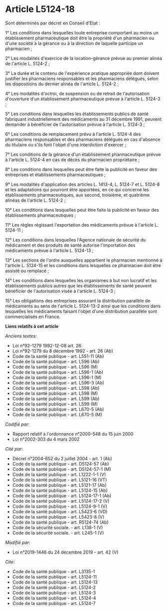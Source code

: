 # Article L5124-18

Sont déterminés par décret en Conseil d'Etat :

1° Les conditions dans lesquelles toute entreprise comportant au moins un établissement pharmaceutique doit être la propriété
d'un pharmacien ou d'une société à la gérance ou à la direction de laquelle participe un pharmacien ;

2° Les modalités d'exercice de la location-gérance prévue au premier alinéa de l'article L. 5124-2 ;

3° La durée et le contenu de l'expérience pratique appropriée dont doivent justifier les pharmaciens responsables et les
pharmaciens délégués, selon les dispositions du dernier alinéa de l'article L. 5124-2 ;

4° Les modalités d'octroi, de suspension ou de retrait de l'autorisation d'ouverture d'un établissement pharmaceutique prévue
à l'article L. 5124-3 ;

5° Les conditions dans lesquelles les établissements publics de santé fabriquant industriellement des médicaments au 31
décembre 1991, peuvent demander à bénéficier de l'autorisation prévue à l'article L. 5124-3 ;

6° Les conditions de remplacement prévu à l'article L. 5124-4 des pharmaciens responsables et des pharmaciens délégués en cas
d'absence du titulaire ou s'ils font l'objet d'une interdiction d'exercer ;

7° Les conditions de la gérance d'un établissement pharmaceutique prévue à l'article L. 5124-4 en cas de décès du pharmacien
propriétaire ;

8° Les conditions dans lesquelles peut être faite la publicité en faveur des entreprises et établissements pharmaceutiques ;

9° Les modalités d'application des articles L. 1413-4, L. 5124-7 et L. 5124-8 et les adaptations qui pourront être apportées,
en ce qui concerne les établissements pharmaceutiques, aux second, troisième, et quatrième alinéas de l'article L. 5124-2 ;

10° Les conditions dans lesquelles peut être faite la publicité en faveur des établissements pharmaceutiques ;

11° Les règles régissant l'exportation des médicaments prévue à l'article L. 5124-11 ; 

12° Les conditions dans lesquelles l'Agence nationale de sécurité du médicament et des produits de santé autorise
l'importation des médicaments prévue à l'article L. 5124-13 ; 

13° Les sections de l'ordre auxquelles appartient le pharmacien mentionné à l'article L. 5124-15 et les conditions dans
lesquelles ce pharmacien doit être assisté ou remplacé ;

14° Les conditions dans lesquelles les organismes à but non lucratif et les établissements publics autres que les
établissements de santé peuvent bénéficier de l'autorisation visée à l'article L. 5124-3 ;

15° Les obligations des entreprises assurant la distribution parallèle de médicaments au sens de l'article L. 5124-13-2 ainsi
que les conditions dans lesquelles les médicaments faisant l'objet d'une distribution parallèle sont commercialisés en
France.

**Liens relatifs à cet article**

_Anciens textes_:

  - Loi n°92-1279 1992-12-08 art. 26
  - Loi n°92-1279 du 8 décembre 1992 - art. 26 (Ab)
  - Code de la santé publique - art. L551-11 (Ab)
  - Code de la santé publique - art. L596 (Ab)
  - Code de la santé publique - art. L596 (M)
  - Code de la santé publique - art. L596-1 (Ab)
  - Code de la santé publique - art. L596-1 (M)
  - Code de la santé publique - art. L596-3 (Ab)
  - Code de la santé publique - art. L598 (Ab)
  - Code de la santé publique - art. L598 (M)
  - Code de la santé publique - art. L599 (Ab)
  - Code de la santé publique - art. L599 (M)
  - Code de la santé publique - art. L670-5 (Ab)
  - Code de la santé publique - art. L670-5 (M)

_Codifié par_:

  - Rapport relatif à l'ordonnance n°2000-548 du 15 juin 2000
  - Loi n°2002-303 du 4 mars 2002

_Cité par_:

  - Décret n°2004-652 du 2 juillet 2004 - art. 1 (Ab)
  - Code de la santé publique - art. D5124-57 (Ab)
  - Code de la santé publique - art. D5124-57-1 (M)
  - Code de la santé publique - art. L1222-1-1 (V)
  - Code de la santé publique - art. L5121-16 (VT)
  - Code de la santé publique - art. L5121-17 (Ab)
  - Code de la santé publique - art. L5124-15 (Ab)
  - Code de la santé publique - art. L5124-17-1 (Ab)
  - Code de la santé publique - art. L5124-17-2 (V)
  - Code de la santé publique - art. L5124-9-1 (V)
  - Code de la santé publique - art. L5423-6 (VD)
  - Code de la santé publique - art. L5423-8 (V)
  - Code de la santé publique - art. R5124-74 (Ab)
  - Code de la sécurité sociale. - art. L138-1 (V)
  - Code de la sécurité sociale. - art. L245-1 (V)

_Modifié par_:

  - Loi n°2019-1446 du 24 décembre 2019 - art. 42 (V)

_Cite_:

  - Code de la santé publique - art. L3135-1
  - Code de la santé publique - art. L5124-11
  - Code de la santé publique - art. L5124-13
  - Code de la santé publique - art. L5124-2
  - Code de la santé publique - art. L5124-3
  - Code de la santé publique - art. L5124-4
  - Code de la santé publique - art. L5124-7
